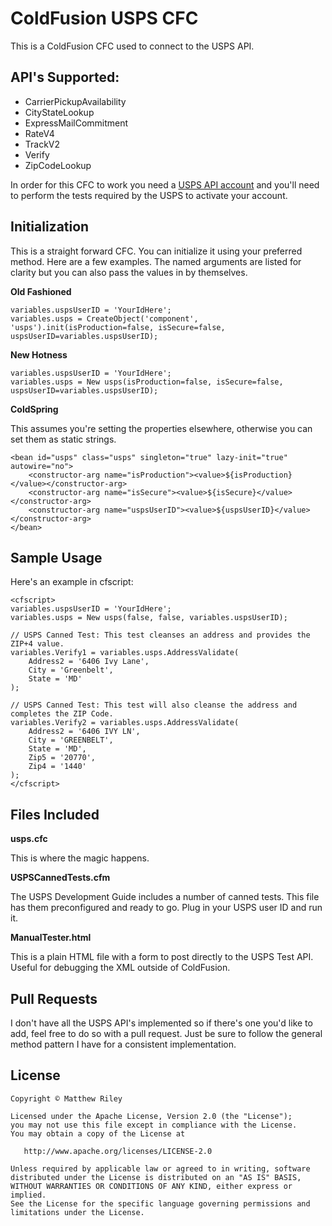# ColdFusion USPS CFC

This is a ColdFusion CFC used to connect to the USPS API. 

## API's Supported:
 * CarrierPickupAvailability
 * CityStateLookup
 * ExpressMailCommitment
 * RateV4
 * TrackV2
 * Verify
 * ZipCodeLookup


In order for this CFC to work you need a [USPS API account](http://www.usps.com/webtools/) and you'll need to perform the tests required by the USPS to activate your account.

## Initialization

This is a straight forward CFC. You can initialize it using your preferred method. Here are a few examples. The named arguments are listed for clarity but you can also pass the values in by themselves.

**Old Fashioned**

	variables.uspsUserID = 'YourIdHere';
	variables.usps = CreateObject('component', 'usps').init(isProduction=false, isSecure=false, uspsUserID=variables.uspsUserID);

**New Hotness**

	variables.uspsUserID = 'YourIdHere';
	variables.usps = New usps(isProduction=false, isSecure=false, uspsUserID=variables.uspsUserID);

**ColdSpring**

This assumes you're setting the properties elsewhere, otherwise you can set them as static strings.

	<bean id="usps" class="usps" singleton="true" lazy-init="true" autowire="no">
		<constructor-arg name="isProduction"><value>${isProduction}</value></constructor-arg>
		<constructor-arg name="isSecure"><value>${isSecure}</value></constructor-arg>
		<constructor-arg name="uspsUserID"><value>${uspsUserID}</value></constructor-arg>
	</bean>

## Sample Usage

Here's an example in cfscript:

	<cfscript>
	variables.uspsUserID = 'YourIdHere';
	variables.usps = New usps(false, false, variables.uspsUserID);
	
	// USPS Canned Test: This test cleanses an address and provides the ZIP+4 value.
	variables.Verify1 = variables.usps.AddressValidate(
		Address2 = '6406 Ivy Lane',
		City = 'Greenbelt',
		State = 'MD'
	);
	
	// USPS Canned Test: This test will also cleanse the address and completes the ZIP Code.
	variables.Verify2 = variables.usps.AddressValidate(
		Address2 = '6406 IVY LN',
		City = 'GREENBELT',
		State = 'MD',
		Zip5 = '20770',
		Zip4 = '1440'
	);
	</cfscript>

## Files Included

**usps.cfc**

This is where the magic happens.

**USPSCannedTests.cfm**

The USPS Development Guide includes a number of canned tests. This file has them preconfigured and ready to go. Plug in your USPS user ID and run it.

**ManualTester.html**

This is a plain HTML file with a form to post directly to the USPS Test API. Useful for debugging the XML outside of ColdFusion.

## Pull Requests

I don't have all the USPS API's implemented so if there's one you'd like to add, feel free to do so with a pull request. Just be sure to follow the general method pattern I have for a consistent implementation.


## License

    Copyright © Matthew Riley

    Licensed under the Apache License, Version 2.0 (the "License");
    you may not use this file except in compliance with the License.
    You may obtain a copy of the License at

       http://www.apache.org/licenses/LICENSE-2.0

    Unless required by applicable law or agreed to in writing, software
    distributed under the License is distributed on an "AS IS" BASIS,
    WITHOUT WARRANTIES OR CONDITIONS OF ANY KIND, either express or implied.
    See the License for the specific language governing permissions and
    limitations under the License.